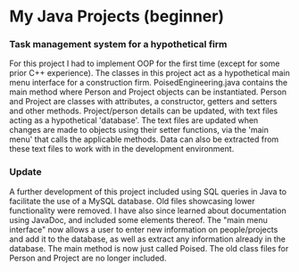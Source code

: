 # My Java Projects (beginner)

### Task management system for a hypothetical firm
For this project I had to implement OOP for the first time (except for some prior C++ experience). The classes in this project act as a hypothetical main menu interface for a construction firm. PoisedEngineering.java contains the main method where Person and Project objects can be instantiated. Person and Project are classes with attributes, a constructor, getters and setters and other methods. Project/person details can be updated, with text files acting as a hypothetical 'database'. The text files are updated when changes are made to objects using their setter functions, via the 'main menu' that calls the applicable methods. Data can also be extracted from these text files to work with in the development environment. 
### Update
A further development of this project included using SQL queries in Java to facilitate the use of a MySQL database. Old files showcasing lower functionality were removed. I have also since learned about documentation using JavaDoc, and included some elements thereof. The "main menu interface" now allows a user to enter new information on people/projects and add it to the database, as well as extract any information already in the database. The main method is now just called Poised. The old class files for Person and Project are no longer included.
